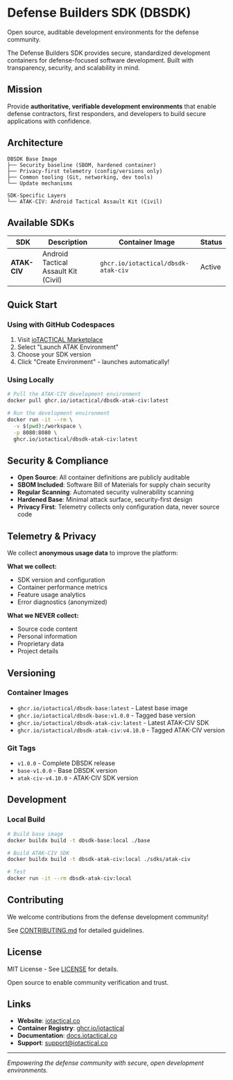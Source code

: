 # Defense Builders SDK (DBSDK)

Open source, auditable development environments for the defense community.

The Defense Builders SDK provides secure, standardized development containers for defense-focused software development. Built with transparency, security, and scalability in mind.

## Mission

Provide **authoritative, verifiable development environments** that enable defense contractors, first responders, and developers to build secure applications with confidence.

## Architecture

```
DBSDK Base Image
├── Security baseline (SBOM, hardened container)
├── Privacy-first telemetry (config/versions only)  
├── Common tooling (Git, networking, dev tools)
└── Update mechanisms

SDK-Specific Layers
└── ATAK-CIV: Android Tactical Assault Kit (Civil)
```

## Available SDKs

| SDK | Description | Container Image | Status |
|-----|-------------|-----------------|--------|
| **ATAK-CIV** | Android Tactical Assault Kit (Civil) | `ghcr.io/iotactical/dbsdk-atak-civ` | Active |

## Quick Start

### Using with GitHub Codespaces
1. Visit [ioTACTICAL Marketplace](https://iotactical.co)
2. Select "Launch ATAK Environment"
3. Choose your SDK version
4. Click "Create Environment" - launches automatically!

### Using Locally
```bash
# Pull the ATAK-CIV development environment
docker pull ghcr.io/iotactical/dbsdk-atak-civ:latest

# Run the development environment
docker run -it --rm \
  -v $(pwd):/workspace \
  -p 8080:8080 \
  ghcr.io/iotactical/dbsdk-atak-civ:latest
```

## Security & Compliance

- **Open Source**: All container definitions are publicly auditable
- **SBOM Included**: Software Bill of Materials for supply chain security
- **Regular Scanning**: Automated security vulnerability scanning
- **Hardened Base**: Minimal attack surface, security-first design
- **Privacy First**: Telemetry collects only configuration data, never source code

## Telemetry & Privacy

We collect **anonymous usage data** to improve the platform:

**What we collect:**
- SDK version and configuration
- Container performance metrics
- Feature usage analytics
- Error diagnostics (anonymized)

**What we NEVER collect:**
- Source code content
- Personal information
- Proprietary data
- Project details

## Versioning

### Container Images
- `ghcr.io/iotactical/dbsdk-base:latest` - Latest base image
- `ghcr.io/iotactical/dbsdk-base:v1.0.0` - Tagged base version
- `ghcr.io/iotactical/dbsdk-atak-civ:latest` - Latest ATAK-CIV SDK
- `ghcr.io/iotactical/dbsdk-atak-civ:v4.10.0` - Tagged ATAK-CIV version

### Git Tags
- `v1.0.0` - Complete DBSDK release
- `base-v1.0.0` - Base DBSDK version
- `atak-civ-v4.10.0` - ATAK-CIV SDK version

## Development

### Local Build
```bash
# Build base image
docker buildx build -t dbsdk-base:local ./base

# Build ATAK-CIV SDK
docker buildx build -t dbsdk-atak-civ:local ./sdks/atak-civ

# Test
docker run -it --rm dbsdk-atak-civ:local
```

## Contributing

We welcome contributions from the defense development community!

See [CONTRIBUTING.md](CONTRIBUTING.md) for detailed guidelines.

## License

MIT License - See [LICENSE](LICENSE) for details.

Open source to enable community verification and trust.

## Links

- **Website**: [iotactical.co](https://iotactical.co)
- **Container Registry**: [ghcr.io/iotactical](https://github.com/orgs/iotactical/packages)
- **Documentation**: [docs.iotactical.co](https://docs.iotactical.co)
- **Support**: [support@iotactical.co](mailto:support@iotactical.co)

---

*Empowering the defense community with secure, open development environments.*